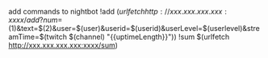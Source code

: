 add commands to nightbot
!add 
$(urlfetch http://xxx.xxx.xxx.xxx:xxxx/add?num=$(1)&text=$(2)&user=$(user)&userid=$(userid)&userLevel=$(userlevel)&streamTime=$(twitch $(channel) "{{uptimeLength}}"))
!sum
$(urlfetch http://xxx.xxx.xxx.xxx:xxxx/sum)
